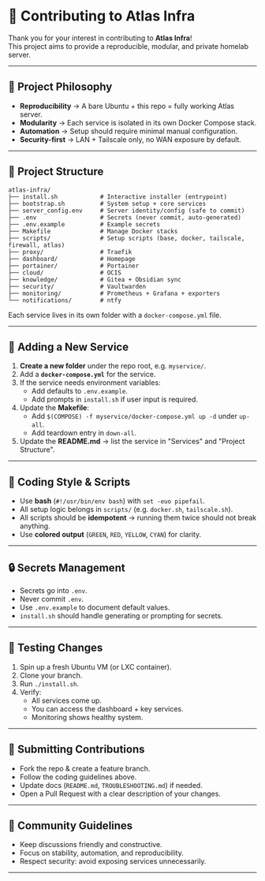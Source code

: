 # 🤝 Contributing to Atlas Infra

Thank you for your interest in contributing to **Atlas Infra**!  
This project aims to provide a reproducible, modular, and private homelab server.

---

## 🧩 Project Philosophy

- **Reproducibility** → A bare Ubuntu + this repo = fully working Atlas server.  
- **Modularity** → Each service is isolated in its own Docker Compose stack.  
- **Automation** → Setup should require minimal manual configuration.  
- **Security-first** → LAN + Tailscale only, no WAN exposure by default.  

---

## 📂 Project Structure

```
atlas-infra/
├── install.sh            # Interactive installer (entrypoint)
├── bootstrap.sh          # System setup + core services
├── server_config.env     # Server identity/config (safe to commit)
├── .env                  # Secrets (never commit, auto-generated)
├── .env.example          # Example secrets
├── Makefile              # Manage Docker stacks
├── scripts/              # Setup scripts (base, docker, tailscale, firewall, atlas)
├── proxy/                # Traefik
├── dashboard/            # Homepage
├── portainer/            # Portainer
├── cloud/                # OCIS
├── knowledge/            # Gitea + Obsidian sync
├── security/             # Vaultwarden
├── monitoring/           # Prometheus + Grafana + exporters
└── notifications/        # ntfy
```

Each service lives in its own folder with a `docker-compose.yml` file.  

---

## 🚀 Adding a New Service

1. **Create a new folder** under the repo root, e.g. `myservice/`.  
2. Add a **`docker-compose.yml`** for the service.  
3. If the service needs environment variables:  
   - Add defaults to `.env.example`.  
   - Add prompts in `install.sh` if user input is required.  
4. Update the **Makefile**:  
   - Add `$(COMPOSE) -f myservice/docker-compose.yml up -d` under `up-all`.  
   - Add teardown entry in `down-all`.  
5. Update the **README.md** → list the service in "Services" and "Project Structure".  

---

## 🔧 Coding Style & Scripts

- Use **bash** (`#!/usr/bin/env bash`) with `set -euo pipefail`.  
- All setup logic belongs in `scripts/` (e.g. `docker.sh`, `tailscale.sh`).  
- All scripts should be **idempotent** → running them twice should not break anything.  
- Use **colored output** (`GREEN`, `RED`, `YELLOW`, `CYAN`) for clarity.  

---

## 🔒 Secrets Management

- Secrets go into `.env`.  
- Never commit `.env`.  
- Use `.env.example` to document default values.  
- `install.sh` should handle generating or prompting for secrets.  

---

## 🧪 Testing Changes

1. Spin up a fresh Ubuntu VM (or LXC container).  
2. Clone your branch.  
3. Run `./install.sh`.  
4. Verify:  
   - All services come up.  
   - You can access the dashboard + key services.  
   - Monitoring shows healthy system.  

---

## 📜 Submitting Contributions

- Fork the repo & create a feature branch.  
- Follow the coding guidelines above.  
- Update docs (`README.md`, `TROUBLESHOOTING.md`) if needed.  
- Open a Pull Request with a clear description of your changes.  

---

## 🙌 Community Guidelines

- Keep discussions friendly and constructive.  
- Focus on stability, automation, and reproducibility.  
- Respect security: avoid exposing services unnecessarily.  

---
